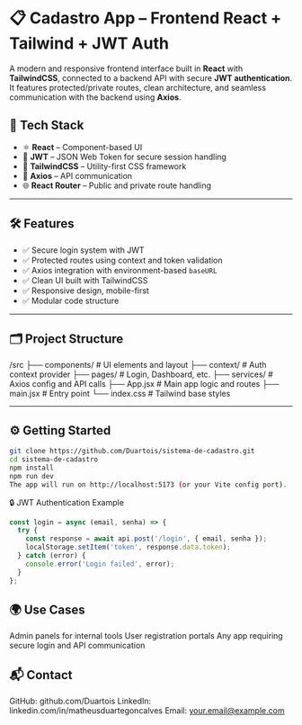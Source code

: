 # 📋 Cadastro App – Frontend React + Tailwind + JWT Auth

A modern and responsive frontend interface built in **React** with **TailwindCSS**, connected to a backend API with secure **JWT authentication**. It features protected/private routes, clean architecture, and seamless communication with the backend using **Axios**.

## 🧠 Tech Stack

- ⚛️ **React** – Component-based UI
- 🔐 **JWT** – JSON Web Token for secure session handling
- 💨 **TailwindCSS** – Utility-first CSS framework
- 📡 **Axios** – API communication
- 🌐 **React Router** – Public and private route handling

---

## 🛠️ Features

- ✅ Secure login system with JWT
- ✅ Protected routes using context and token validation
- ✅ Axios integration with environment-based `baseURL`
- ✅ Clean UI built with TailwindCSS
- ✅ Responsive design, mobile-first
- ✅ Modular code structure

---

## 🗂️ Project Structure

/src
├── components/ # UI elements and layout
├── context/ # Auth context provider
├── pages/ # Login, Dashboard, etc.
├── services/ # Axios config and API calls
├── App.jsx # Main app logic and routes
├── main.jsx # Entry point
└── index.css # Tailwind base styles

---

## ⚙️ Getting Started

```bash
git clone https://github.com/Duartois/sistema-de-cadastro.git
cd sistema-de-cadastro
npm install
npm run dev
The app will run on http://localhost:5173 (or your Vite config port).
```
🔒 JWT Authentication Example

```js
const login = async (email, senha) => {
  try {
    const response = await api.post('/login', { email, senha });
    localStorage.setItem('token', response.data.token);
  } catch (error) {
    console.error('Login failed', error);
  }
};
```

## 🌍 Use Cases

Admin panels for internal tools
User registration portals
Any app requiring secure login and API communication

## 📬 Contact

GitHub: github.com/Duartois
LinkedIn: linkedin.com/in/matheusduartegoncalves
Email: your.email@example.com
